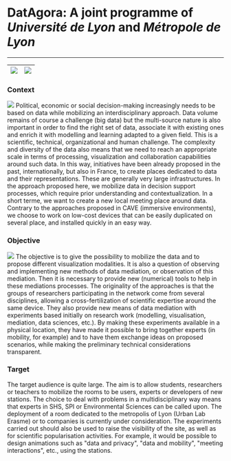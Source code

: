 # DatAgora: A joint programme of *Université de Lyon* and *Métropole de Lyon*

***

|![](/images/Grandlyon.png)|![](/images/universite.png)|
|-|-|


### Context
![](/images/Home.png)
Political, economic or social decision-making increasingly needs to be based on data while mobilizing an interdisciplinary approach. Data volume remains of course a challenge (big data) but the multi-source nature is also important in order to find the right set of data, associate it with existing ones and enrich it with modelling and learning adapted to a given field. This is a scientific, technical, organizational and human challenge. The complexity and diversity of the data also means that we need to reach an appropriate scale in terms of processing, visualization and collaboration capabilities around such data. In this way, initiatives have been already proposed in the past, internationally, but also in France, to create places dedicated to data and their representations. These are generally very large infrastructures. 
In the approach proposed here, we mobilize data in decision support processes, which require prior understanding and contextualization. In a short terme, we want to create a new local meeting place around data. Contrary to the approaches proposed in CAVE (immersive environments), we choose to work on low-cost devices that can be easily duplicated on several place, and installed quickly in an easy way. 


### Objective
![](/images/Home2.png)
The objective is to give the possibility to mobilize the data and to propose different visualization modalities. It is also a question of observing and implementing new methods of data mediation, or observation of this mediation. Then it is necessary to provide new (numerical) tools to help in these mediations processes. 
The originality of the approaches is that the groups of researchers participating in the network come from several disciplines, allowing a cross-fertilization of scientific expertise around the same device. They also provide new means of data mediation with experiments based initially on research work (modelling, visualisation, mediation, data sciences, etc.). By making these experiments available in a physical location, they have made it possible to bring together experts (in mobility, for example) and to have them exchange ideas on proposed scenarios, while making the preliminary technical considerations transparent.

### Target
The target audience is quite large. The aim is to allow students, researchers or teachers to mobilize the rooms to be users, experts or developers of new stations. The choice to deal with problems in a multidisciplinary way means that experts in SHS, SPI or Environmental Sciences can be called upon. The deployment of a room dedicated to the metropolis of Lyon (Urban Lab Erasme) or to companies is currently under consideration. The experiments carried out should also be used to raise the visibility of the site, as well as for scientific popularisation activities. For example, it would be possible to design animations such as "data and privacy", "data and mobility", "meeting interactions", etc., using the stations.

